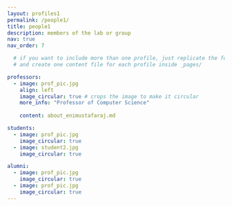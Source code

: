 ```yaml
---
layout: profiles1
permalink: /people1/
title: people1
description: members of the lab or group
nav: true
nav_order: 7

  # if you want to include more than one profile, just replicate the following block
  # and create one content file for each profile inside _pages/

professors:
  - image: prof_pic.jpg
    align: left
    image_circular: true # crops the image to make it circular
    more_info: "Professor of Computer Science"
                
    content: about_enimustafaraj.md

students:
  - image: prof_pic.jpg
    image_circular: true
  - image: student2.jpg
    image_circular: true

alumni:
  - image: prof_pic.jpg
    image_circular: true
  - image: prof_pic.jpg
    image_circular: true
---
```

